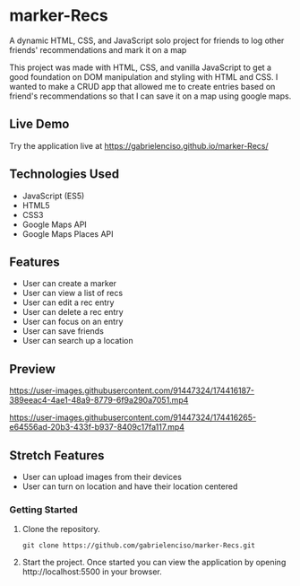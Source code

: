 # marker-Recs

A dynamic HTML, CSS, and JavaScript solo project for friends to log other friends' recommendations and mark it on a map

This project was made with HTML, CSS, and vanilla JavaScript to get a good foundation on DOM manipulation and styling with HTML and CSS. 
I wanted to make a CRUD app that allowed me to create entries based on friend's recommendations so that I can save it on a map using google
maps.

## Live Demo

Try the application live at https://gabrielenciso.github.io/marker-Recs/

## Technologies Used

- JavaScript (ES5)
- HTML5
- CSS3
- Google Maps API
- Google Maps Places API

## Features

- User can create a marker
- User can view a list of recs
- User can edit a rec entry
- User can delete a rec entry
- User can focus on an entry
- User can save friends
- User can search up a location

## Preview

https://user-images.githubusercontent.com/91447324/174416187-389eeac4-4ae1-48a9-8779-6f9a290a7051.mp4



https://user-images.githubusercontent.com/91447324/174416265-e64556ad-20b3-433f-b937-8409c17fa117.mp4




## Stretch Features

- User can upload images from their devices
- User can turn on location and have their location centered

### Getting Started

1. Clone the repository.

    ```shell
    git clone https://github.com/gabrielenciso/marker-Recs.git
    ```

2. Start the project. Once started you can view the application by opening http://localhost:5500 in your browser.

